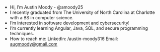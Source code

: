 - Hi, I’m Austin Moody - @amoody25
- I recently graduated from The University of North Carolina at Charlotte with a BS in computer science.
- I’m interested in software development and cybersecurity!
- I’m currently learning Angular, Java, SQL, and secure programming techniques.
- How to reach me: 
        LinkedIn: /austin-moody316 
        Email: augmoody@gmail.com

<!---
amoody25/amoody25 is a ✨ special ✨ repository because its `README.md` (this file) appears on your GitHub profile.
You can click the Preview link to take a look at your changes.
--->
